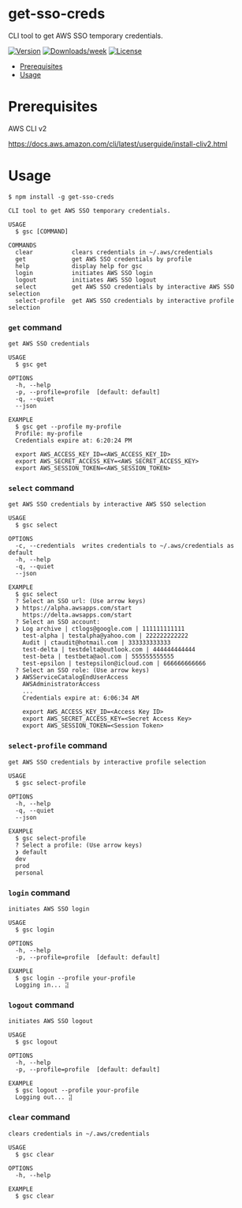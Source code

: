 get-sso-creds
=============

CLI tool to get AWS SSO temporary credentials.

[![Version](https://img.shields.io/npm/v/get-sso-creds.svg)](https://npmjs.org/package/get-sso-creds)
[![Downloads/week](https://img.shields.io/npm/dw/get-sso-creds.svg)](https://npmjs.org/package/get-sso-creds)
[![License](https://img.shields.io/npm/l/get-sso-creds.svg)](https://github.com/JamesChung/get-sso-creds/blob/main/LICENSE)

<!-- toc -->
* [Prerequisites](#Prerequisites)
* [Usage](#usage)
<!-- tocstop -->

# Prerequisites
<!-- prerequisites -->
AWS CLI v2

https://docs.aws.amazon.com/cli/latest/userguide/install-cliv2.html
<!-- prerequisitesstop -->

# Usage
<!-- usage -->
```sh-session
$ npm install -g get-sso-creds
```

```sh-session
CLI tool to get AWS SSO temporary credentials.

USAGE
  $ gsc [COMMAND]

COMMANDS
  clear           clears credentials in ~/.aws/credentials
  get             get AWS SSO credentials by profile
  help            display help for gsc
  login           initiates AWS SSO login
  logout          initiates AWS SSO logout
  select          get AWS SSO credentials by interactive AWS SSO selection
  select-profile  get AWS SSO credentials by interactive profile selection
```

### `get` command

```sh-session
get AWS SSO credentials

USAGE
  $ gsc get

OPTIONS
  -h, --help
  -p, --profile=profile  [default: default]
  -q, --quiet
  --json

EXAMPLE
  $ gsc get --profile my-profile
  Profile: my-profile
  Credentials expire at: 6:20:24 PM

  export AWS_ACCESS_KEY_ID=<AWS_ACCESS_KEY_ID>
  export AWS_SECRET_ACCESS_KEY=<AWS_SECRET_ACCESS_KEY>
  export AWS_SESSION_TOKEN=<AWS_SESSION_TOKEN>
```

### `select` command

```sh-session
get AWS SSO credentials by interactive AWS SSO selection

USAGE
  $ gsc select

OPTIONS
  -c, --credentials  writes credentials to ~/.aws/credentials as default
  -h, --help
  -q, --quiet
  --json

EXAMPLE
  $ gsc select
  ? Select an SSO url: (Use arrow keys)
  ❯ https://alpha.awsapps.com/start
    https://delta.awsapps.com/start
  ? Select an SSO account:
  ❯ Log archive | ctlogs@google.com | 111111111111
    test-alpha | testalpha@yahoo.com | 222222222222
    Audit | ctaudit@hotmail.com | 333333333333
    test-delta | testdelta@outlook.com | 444444444444
    test-beta | testbeta@aol.com | 555555555555
    test-epsilon | testepsilon@icloud.com | 666666666666
  ? Select an SSO role: (Use arrow keys)
  ❯ AWSServiceCatalogEndUserAccess
    AWSAdministratorAccess
    ...
    Credentials expire at: 6:06:34 AM

    export AWS_ACCESS_KEY_ID=<Access Key ID>
    export AWS_SECRET_ACCESS_KEY=<Secret Access Key>
    export AWS_SESSION_TOKEN=<Session Token>
```

### `select-profile` command

```sh-session
get AWS SSO credentials by interactive profile selection

USAGE
  $ gsc select-profile

OPTIONS
  -h, --help
  -q, --quiet
  --json

EXAMPLE
  $ gsc select-profile
  ? Select a profile: (Use arrow keys)
  ❯ default
  dev
  prod
  personal
```

### `login` command

```sh-session
initiates AWS SSO login

USAGE
  $ gsc login

OPTIONS
  -h, --help
  -p, --profile=profile  [default: default]

EXAMPLE
  $ gsc login --profile your-profile
  Logging in... ⣽
```

### `logout` command

```sh-session
initiates AWS SSO logout

USAGE
  $ gsc logout

OPTIONS
  -h, --help
  -p, --profile=profile  [default: default]

EXAMPLE
  $ gsc logout --profile your-profile
  Logging out... ⣽
```

### `clear` command

```sh-session
clears credentials in ~/.aws/credentials

USAGE
  $ gsc clear

OPTIONS
  -h, --help

EXAMPLE
  $ gsc clear
```

<!-- usagestop -->

